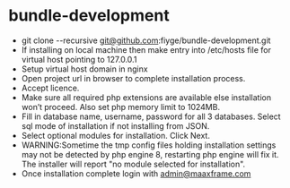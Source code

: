 # bundle-development

- git clone --recursive git@github.com:fiyge/bundle-development.git
- If installing on local machine then make entry into /etc/hosts file for virtual host pointing to 127.0.0.1
- Setup virtual host domain in nginx
- Open project url in browser to complete installation process.
- Accept licence.
- Make sure all required php extensions are available else installation won’t proceed. Also set php memory limit to 1024MB.
- Fill in database name, username, password for all 3 databases. Select sql mode of installation if not installing from JSON.
- Select optional modules for installation. Click Next.
- WARNING:Sometime the tmp config files holding installation settings may not be detected by php engine 8, restarting php engine will fix it. The installer will report "no module selected for installation".
- Once installation complete login with admin@maaxframe.com
